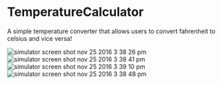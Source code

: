 # TemperatureCalculator
A simple temperature converter that allows users to convert fahrenheit to celsius and vice versa!

![simulator screen shot nov 25 2016 3 38 26 pm](https://cloud.githubusercontent.com/assets/21269767/20635013/5b9bf19c-b325-11e6-95e1-34eb289c4804.png)
![simulator screen shot nov 25 2016 3 38 41 pm](https://cloud.githubusercontent.com/assets/21269767/20635015/5b9d0a32-b325-11e6-8eb8-44318102465e.png)
![simulator screen shot nov 25 2016 3 39 10 pm](https://cloud.githubusercontent.com/assets/21269767/20635016/5b9d1112-b325-11e6-9d8d-29b246977b80.png)
![simulator screen shot nov 25 2016 3 38 48 pm](https://cloud.githubusercontent.com/assets/21269767/20635014/5b9d0992-b325-11e6-9cfd-9bcd162fe640.png)

